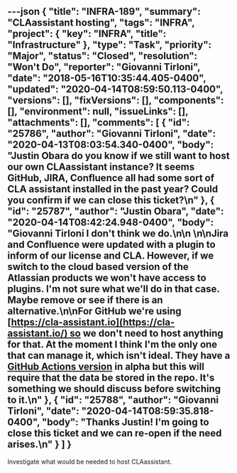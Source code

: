 ---json
{
  "title": "INFRA-189",
  "summary": "CLAassistant hosting",
  "tags": "INFRA",
  "project": {
    "key": "INFRA",
    "title": "Infrastructure"
  },
  "type": "Task",
  "priority": "Major",
  "status": "Closed",
  "resolution": "Won't Do",
  "reporter": "Giovanni Tirloni",
  "date": "2018-05-16T10:35:44.405-0400",
  "updated": "2020-04-14T08:59:50.113-0400",
  "versions": [],
  "fixVersions": [],
  "components": [],
  "environment": null,
  "issueLinks": [],
  "attachments": [],
  "comments": [
    {
      "id": "25786",
      "author": "Giovanni Tirloni",
      "date": "2020-04-13T08:03:54.340-0400",
      "body": "Justin Obara do you know if we still want to host our own CLAassistant instance? It seems GitHub, JIRA, Confluence all had some sort of CLA assistant installed in the past year? Could you confirm if we can close this ticket?\n"
    },
    {
      "id": "25787",
      "author": "Justin Obara",
      "date": "2020-04-14T08:42:24.948-0400",
      "body": "Giovanni Tirloni I don't think we do.\n\n \n\nJira and Confluence were updated with a plugin to inform of our license and CLA. However, if we switch to the cloud based version of the Atlassian products we won't have access to plugins. I'm not sure what we'll do in that case. Maybe remove or see if there is an alternative.\n\nFor GitHub we're using [https://cla-assistant.io](https://cla-assistant.io/) so we don't need to host anything for that. At the moment I think I'm the only one that can manage it, which isn't ideal. They have a [GitHub Actions version](https://github.com/cla-assistant/github-action) in alpha but this will require that the data be stored in the repo. It's something we should discuss before switching to it.\n"
    },
    {
      "id": "25788",
      "author": "Giovanni Tirloni",
      "date": "2020-04-14T08:59:35.818-0400",
      "body": "Thanks Justin! I'm going to close this ticket and we can re-open if the need arises.\n"
    }
  ]
}
---
Investigate what would be needed to host CLAassistant.

        